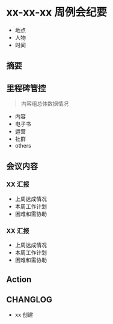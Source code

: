 # xx-xx-xx 周例会纪要

- 地点
- 人物
- 时间

## 摘要

## 里程碑管控

> 内容组总体数据情况

- 内容
- 电子书
- 运营
- 社群
- others

## 会议内容

### XX 汇报

- 上周达成情况
- 本周工作计划
- 困难和需协助

### XX 汇报

- 上周达成情况
- 本周工作计划
- 困难和需协助


## Action


## CHANGLOG

- xx 创建